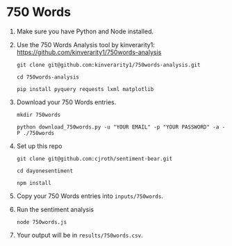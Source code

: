 # 750 Words

1. Make sure you have Python and Node installed.

2. Use the 750 Words Analysis tool by kinverarity1: https://github.com/kinverarity1/750words-analysis

    `git clone git@github.com:kinverarity1/750words-analysis.git`

    `cd 750words-analysis`

    `pip install pyquery requests lxml matplotlib`

3. Download your 750 Words entries.

    `mkdir 750words`

    `python download_750words.py -u "YOUR EMAIL" -p "YOUR PASSWORD" -a -P ./750words`

4. Set up this repo

    `git clone git@github.com:cjroth/sentiment-bear.git`

    `cd dayonesentiment`

    `npm install`

5. Copy your 750 Words entries into `inputs/750words`.

6. Run the sentiment analysis

    `node 750words.js`

7. Your output will be in `results/750words.csv`.
